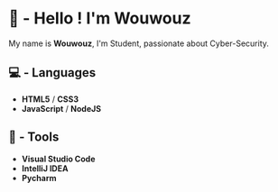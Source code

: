 # 🐞 - Hello ! I'm Wouwouz

My name is **Wouwouz**, I'm Student, passionate about Cyber-Security.

## 💻 - Languages
- **HTML5** / **CSS3**
- **JavaScript** / **NodeJS**

## 🔨 - Tools

- **Visual Studio Code**
- **IntelliJ IDEA**
- **Pycharm**
